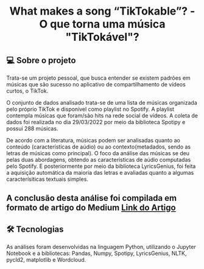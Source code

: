  
# <p align="center"> <b> What makes a song “TikTokable”? - O que torna uma música "TikTokável"?  </b> 

 
##  💻 Sobre o projeto

Trata-se um projeto pessoal, que busca entender se existem padrões em músicas que são sucesso no aplicativo de compartilhamento de vídeos curtos, o TikTok.

O conjunto de dados analisado trata-se de uma lista de músicas organizada pelo próprio TikTok e disponível como playlist no Spotify. A playlist contempla músicas que foram/são hits na rede social de vídeos. A coleta de dados foi realizada no dia 29/03/2022 por meio da biblioteca Spotipy e possui 288 músicas.


De acordo com a literatura, músicas podem ser analisadas quanto ao conteúdo (características de aúdio) ou ao contexto(metadados, sendo as letras de músicas como principal). O foco da análise das músicas se deu pelas duas abordagens, obtendo as características de aúdio computadas pelo Spotify. E posteriormente por meio da biblioteca LyricsGenius, foi feita a aquisição automática da maioria das letras e avaliadas quanto a algumas caracterísiticas textuais simples.

A conclusão desta análise foi compilada em formato de artigo do Medium <a href="https://medium.com/@jorgeluizfigueira/32604fa04a49"> Link do Artigo </a>
---

## 🛠 Tecnologias

As análises foram desenvolvidas na linguagem Python, utilizando o Jupyter Notebook e a bibliotecas: Pandas, Numpy, Spotipy, LyricsGenius, NLTK, pycld2, matplotlib e Wordcloud.





